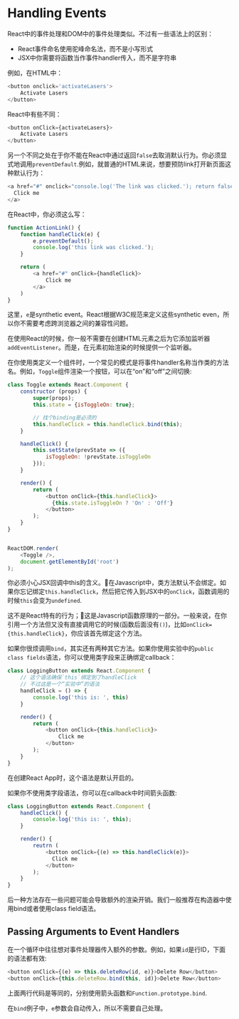 # Handling Events

React中的事件处理和DOM中的事件处理类似。不过有一些语法上的区别：

- React事件命名使用驼峰命名法，而不是小写形式
- JSX中你需要将函数当作事件handler传入，而不是字符串

例如，在HTML中：

```javascript
<button onclick='activateLasers'>
    Activate Lasers
</button>
```

React中有些不同：

```javascript
<button onClick={activateLasers}>
    Activate Lasers
</button>
```

另一个不同之处在于你不能在React中通过返回`false`去取消默认行为。你必须显式地调用`preventDefault`.例如，就普通的HTML来说，想要预防link打开新页面这种默认行为：

```javascript
<a href="#" onclick="console.log('The link was clicked.'); return false">
  Click me
</a>
```

在React中，你必须这么写：

```javascript
function ActionLink() {
    function handleClick(e) {
        e.preventDefault();
        console.log('this link was clicked.');
    }

    return (
        <a href="#" onClick={handleClick}>
            Click me
        </a>
    )
}
```

这里，`e`是synthetic event。React根据W3C规范来定义这些synthetic even，所以你不需要考虑跨浏览器之间的兼容性问题。

在使用React的时候，你一般不需要在创建HTML元素之后为它添加监听器`addEventListener`。而是，在元素初始渲染的时候提供一个监听器。

在你使用类定义一个组件时，一个常见的模式是将事件handler名称当作类的方法名。例如，`Toggle`组件渲染一个按钮，可以在“on”和“off”之间切换:

```javascript
class Toggle extends React.Component {
    constructor (props) {
        super(props);
        this.state = {isToggleOn: true};

        // 找个binding是必须的
        this.handleClick = this.handleClick.bind(this);
    }

    handleClick() {
        this.setState(prevState => ({
            isToggleOn: !prevState.isToggleOn
        }));
    }

    render() {
        return (
            <button onClick={this.handleClick}>
              {this.state.isToggleOn ? 'On' : 'Off'}
            </button>
        );
    }
}


ReactDOM.render(
    <Toggle />,
    document.getElementById('root')
);
```

你必须小心JSX回调中this的含义。在Javascript中，类方法默认不会绑定。如果你忘记绑定`this.handleClick`，然后把它传入到JSX中的`onClick`，函数调用的时候`this`会变为`undefined`.

这不是React特有的行为；这是Javascript函数原理的一部分。一般来说，在你引用一个方法但又没有直接调用它的时候(函数后面没有`()`)，比如`onClick={this.handleClick}`，你应该首先绑定这个方法。

如果你很烦调用`bind`，其实还有两种其它方法。如果你使用实验中的`public class fields`语法，你可以使用类字段来正确绑定callback：

```javascript
class LoggingButton extends React.Component {
    // 这个语法确保`this`绑定到了handleClick
    // 不过这是一个“实验中”的语法
    handleClick = () => {
        console.log('this is: ', this)
    }

    render() {
        return (
            <button onClick={this.handleClick}>
                Click me
            </button>
        );
    }
}
```

在创建React App时，这个语法是默认开启的。

如果你不使用类字段语法，你可以在callback中时间箭头函数:

```javascript
class LoggingButton extends React.Component {
    handleClick() {
        console.log('this is: ', this);
    }

    render() {
        reutrn (
            <button onClick={(e) => this.handleClick(e)}>
              Click me
            </button>
        );
    }
}
```

后一种方法存在一些问题可能会导致额外的渲染开销。我们一般推荐在构造器中使用bind或者使用class field语法。

## Passing Arguments to Event Handlers

在一个循环中往往想对事件处理器传入额外的参数。例如，如果`id`是行ID，下面的语法都有效:

```javascript
<button onClick={(e) => this.deleteRow(id, e)}>Delete Row</button>
<button onClick={this.deleteRow.bind(this, id)}>Delete Row</button>
```

上面两行代码是等同的，分别使用箭头函数和`Function.prototype.bind`.

在`bind`例子中，`e`参数会自动传入，所以不需要自己处理。

